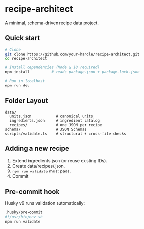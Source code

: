 # recipe-architect

A minimal, schema-driven recipe data project.

## Quick start

```bash
# Clone
git clone https://github.com/your-handle/recipe-architect.git
cd recipe-architect

# Install dependencies (Node ≥ 18 required)
npm install          # reads package.json + package-lock.json

# Run in localhost
npm run dev
```

## Folder Layout

```
data/
  units.json           # canonical units
  ingredients.json     # ingredient catalog
  recipes/             # one JSON per recipe
schema/                # JSON Schemas
scripts/validate.ts    # structural + cross-file checks
```

## Adding a new recipe

1. Extend ingredients.json (or reuse existing IDs).
2. Create data/recipes/<slug>.json.
3. `npm run validate` must pass.
4. Commit.

## Pre-commit hook

Husky v9 runs validation automatically:

```bash
.husky/pre-commit
#!/usr/bin/env sh
npm run validate
```
